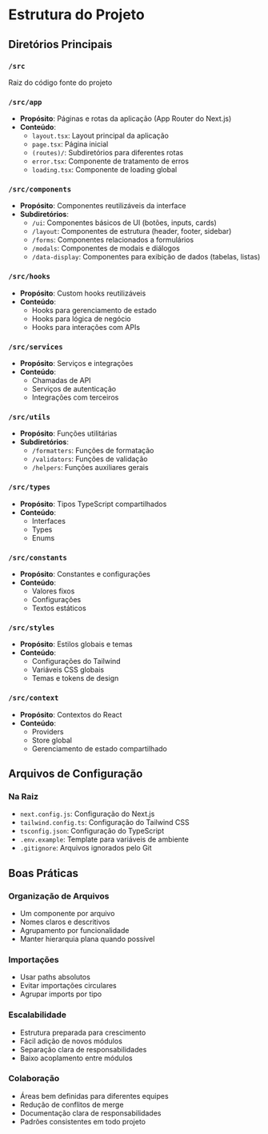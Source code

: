 # Estrutura do Projeto

## Diretórios Principais

### `/src`

Raiz do código fonte do projeto

### `/src/app`

- **Propósito**: Páginas e rotas da aplicação (App Router do Next.js)
- **Conteúdo**:
  - `layout.tsx`: Layout principal da aplicação
  - `page.tsx`: Página inicial
  - `(routes)/`: Subdiretórios para diferentes rotas
  - `error.tsx`: Componente de tratamento de erros
  - `loading.tsx`: Componente de loading global

### `/src/components`

- **Propósito**: Componentes reutilizáveis da interface
- **Subdiretórios**:
  - `/ui`: Componentes básicos de UI (botões, inputs, cards)
  - `/layout`: Componentes de estrutura (header, footer, sidebar)
  - `/forms`: Componentes relacionados a formulários
  - `/modals`: Componentes de modais e diálogos
  - `/data-display`: Componentes para exibição de dados (tabelas, listas)

### `/src/hooks`

- **Propósito**: Custom hooks reutilizáveis
- **Conteúdo**:
  - Hooks para gerenciamento de estado
  - Hooks para lógica de negócio
  - Hooks para interações com APIs

### `/src/services`

- **Propósito**: Serviços e integrações
- **Conteúdo**:
  - Chamadas de API
  - Serviços de autenticação
  - Integrações com terceiros

### `/src/utils`

- **Propósito**: Funções utilitárias
- **Subdiretórios**:
  - `/formatters`: Funções de formatação
  - `/validators`: Funções de validação
  - `/helpers`: Funções auxiliares gerais

### `/src/types`

- **Propósito**: Tipos TypeScript compartilhados
- **Conteúdo**:
  - Interfaces
  - Types
  - Enums

### `/src/constants`

- **Propósito**: Constantes e configurações
- **Conteúdo**:
  - Valores fixos
  - Configurações
  - Textos estáticos

### `/src/styles`

- **Propósito**: Estilos globais e temas
- **Conteúdo**:
  - Configurações do Tailwind
  - Variáveis CSS globais
  - Temas e tokens de design

### `/src/context`

- **Propósito**: Contextos do React
- **Conteúdo**:
  - Providers
  - Store global
  - Gerenciamento de estado compartilhado

## Arquivos de Configuração

### Na Raiz

- `next.config.js`: Configuração do Next.js
- `tailwind.config.ts`: Configuração do Tailwind CSS
- `tsconfig.json`: Configuração do TypeScript
- `.env.example`: Template para variáveis de ambiente
- `.gitignore`: Arquivos ignorados pelo Git

## Boas Práticas

### Organização de Arquivos

- Um componente por arquivo
- Nomes claros e descritivos
- Agrupamento por funcionalidade
- Manter hierarquia plana quando possível

### Importações

- Usar paths absolutos
- Evitar importações circulares
- Agrupar imports por tipo

### Escalabilidade

- Estrutura preparada para crescimento
- Fácil adição de novos módulos
- Separação clara de responsabilidades
- Baixo acoplamento entre módulos

### Colaboração

- Áreas bem definidas para diferentes equipes
- Redução de conflitos de merge
- Documentação clara de responsabilidades
- Padrões consistentes em todo projeto
